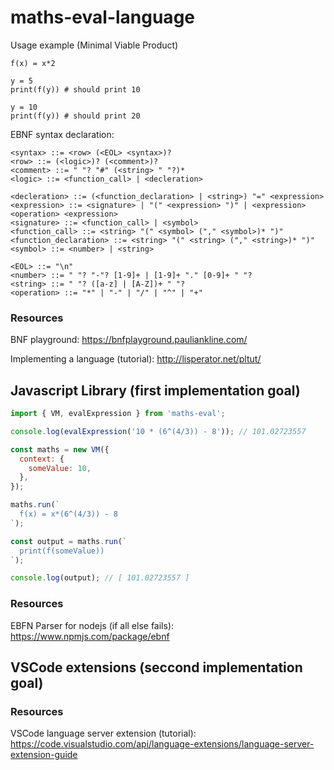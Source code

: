# maths-eval-language 

Usage example (Minimal Viable Product)
```
f(x) = x*2

y = 5
print(f(y)) # should print 10

y = 10
print(f(y)) # should print 20
```

EBNF syntax declaration:
```bnf
<syntax> ::= <row> (<EOL> <syntax>)?
<row> ::= (<logic>)? (<comment>)?
<comment> ::= " "? "#" (<string> " "?)*
<logic> ::= <function_call> | <decleration>

<decleration> ::= (<function_declaration> | <string>) "=" <expression>
<expression> ::= <signature> | "(" <expression> ")" | <expression> <operation> <expression>
<signature> ::= <function_call> | <symbol>
<function_call> ::= <string> "(" <symbol> ("," <symbol>)* ")"
<function_declaration> ::= <string> "(" <string> ("," <string>)* ")"
<symbol> ::= <number> | <string>

<EOL> ::= "\n"
<number> ::= " "? "-"? [1-9]+ | [1-9]+ "." [0-9]+ " "?
<string> ::= " "? ([a-z] | [A-Z])+ " "?
<operation> ::= "*" | "-" | "/" | "^" | "+"
```

### Resources

BNF playground: https://bnfplayground.pauliankline.com/

Implementing a language (tutorial): http://lisperator.net/pltut/

## Javascript Library (first implementation goal)

```js
import { VM, evalExpression } from 'maths-eval';

console.log(evalExpression('10 * (6^(4/3)) - 8')); // 101.02723557

const maths = new VM({
  context: {
    someValue: 10,
  },
});

maths.run(`
  f(x) = x*(6^(4/3)) - 8
`);

const output = maths.run(`
  print(f(someValue))
`);

console.log(output); // [ 101.02723557 ]
```

### Resources

EBFN Parser for nodejs (if all else fails): https://www.npmjs.com/package/ebnf

## VSCode extensions (seccond implementation goal)

### Resources

VSCode language server extension (tutorial): https://code.visualstudio.com/api/language-extensions/language-server-extension-guide
